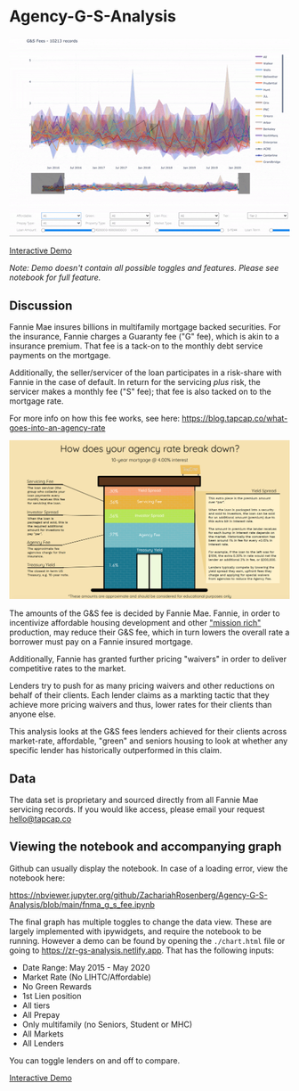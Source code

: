 # Agency-G-S-Analysis

![](animated_graph.gif)

<a href="https://zr-gs-analysis.netlify.app" target="_blank">Interactive Demo</a>

*Note: Demo doesn't contain all possible toggles and features. Please see notebook for full feature.*

## Discussion
Fannie Mae insures billions in multifamily mortgage backed securities. For the insurance, Fannie charges a Guaranty fee ("G" fee), which is akin to a insurance premium. That fee is a tack-on to the monthly debt service payments on the mortgage. 

Additionally, the seller/servicer of the loan participates in a risk-share with Fannie in the case of default. In return for the servicing *plus* risk, the servicer makes a monthly fee ("S" fee); that fee is also tacked on to the mortgage rate. 

For more info on how this fee works, see here: https://blog.tapcap.co/what-goes-into-an-agency-rate

![infographic](infographic.png)

The amounts of the G&S fee is decided by Fannie Mae. Fannie, in order to incentivize affordable housing development and other ["mission rich"](https://capmrkt.fanniemae.com/loan-we-all-own/index.html#nineteen) production, may reduce their G&S fee, which in turn lowers the overall rate a borrower must pay on a Fannie insured mortgage. 

Additionally, Fannie has granted further pricing "waivers" in order to deliver competitive rates to the market.

Lenders try to push for as many pricing waivers and other reductions on behalf of their clients. Each lender claims as a markting tactic that they achieve more pricing waivers and thus, lower rates for their clients than anyone else.

This analysis looks at the G&S fees lenders achieved for their clients across market-rate, affordable, "green" and seniors housing to look at whether any specific lender has historically outperformed in this claim.

## Data
The data set is proprietary and sourced directly from all Fannie Mae servicing records. If you would like access, please email your request hello@tapcap.co

## Viewing the notebook and accompanying graph

Github can usually display the notebook. In case of a loading error, view the notebook here:

https://nbviewer.jupyter.org/github/ZachariahRosenberg/Agency-G-S-Analysis/blob/main/fnma_g_s_fee.ipynb

The final graph has multiple toggles to change the data view. These are largely implemented with ipywidgets, and require the notebook to be running. However a demo can be found by opening the `./chart.html` file or going to https://zr-gs-analysis.netlify.app. That has the following inputs:

- Date Range: May 2015 - May 2020
- Market Rate (No LIHTC/Affordable)
- No Green Rewards
- 1st Lien position
- All tiers
- All Prepay
- Only multifamily (no Seniors, Student or MHC)
- All Markets
- All Lenders

You can toggle lenders on and off to compare.

<a href="https://zr-gs-analysis.netlify.app" target="_blank">Interactive Demo</a>